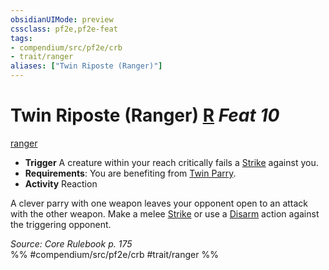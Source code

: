 ```yaml
---
obsidianUIMode: preview
cssclass: pf2e,pf2e-feat
tags:
- compendium/src/pf2e/crb
- trait/ranger
aliases: ["Twin Riposte (Ranger)"]
---
```

# Twin Riposte (Ranger)  [R](chapter-9-playing-the-game.md#Actions "Reaction") *Feat 10*  
[ranger](Reference/Rules/Traits/ranger.md "Ranger Class Trait")  

- **Trigger** A creature within your reach critically fails a [Strike](strike.md) against you.
- **Requirements**: You are benefiting from [Twin Parry](twin-parry-fighter.md).
- **Activity** Reaction

A clever parry with one weapon leaves your opponent open to an attack with the other weapon. Make a melee [Strike](strike.md) or use a [Disarm](Reference/Rules/Actions/disarm.md) action against the triggering opponent.

*Source: Core Rulebook p. 175*  
%% #compendium/src/pf2e/crb #trait/ranger %%